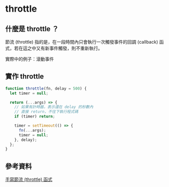 # throttle

## 什麼是 throttle ？

節流 (throttle) 指的是，在一段時間內只會執行一次觸發事件的回調 (callback) 函式，若在這之中又有新事件觸發，則不重新執行。

實際中的例子：滾動事件

## 實作 throttle

```js
function throttle(fn, delay = 500) {
  let timer = null;

  return (...args) => {
    // 如果有計時器，表示還在 delay 的秒數內
    // 直接 return，不往下執行程式碼
    if (timer) return;

    timer = setTimeout(() => {
      fn(...args);
      timer = null;
    }, delay);
  };
}
```
## 參考資料

[手寫節流 (throttle) 函式](https://www.explainthis.io/zh-hant/interview-guides/javascript-whiteboard/throttle)